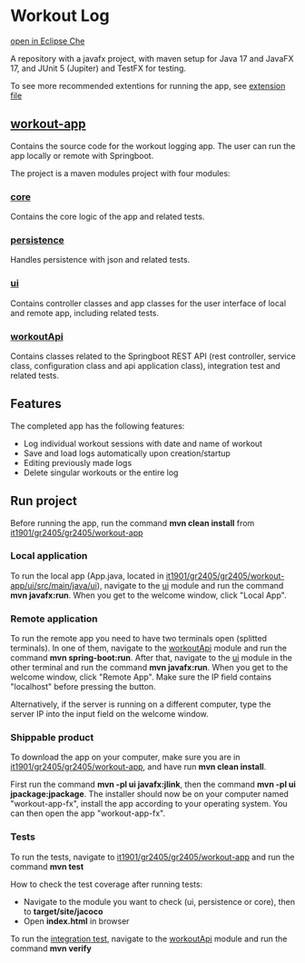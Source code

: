 
# Workout Log

[open in Eclipse Che](https://che.stud.ntnu.no/#https://gitlab.stud.idi.ntnu.no/it1901/groups-2024/gr2405/gr2405)

A repository with a javafx project, with maven setup for Java 17 and JavaFX 17, and JUnit 5 (Jupiter) and TestFX for testing.

To see more recommended extentions for running the app, see [extension file](/.vscode/extensions.json/)

## [workout-app](/workout-app/)

Contains the source code for the workout logging app. The user can run the app locally or remote with Springboot.

The project is a maven modules project with four modules:

### [core](/workout-app/core/)

Contains the core logic of the app and related tests.

### [persistence](/workout-app/persistence/)

Handles persistence with json and related tests.

### [ui](/workout-app/ui/)

Contains controller classes and app classes for the user interface of local and remote app, including related tests.

### [workoutApi](/workout-app/workoutApi/)

Contains classes related to the Springboot REST API (rest controller, service class, configuration class and api application class), integration test and related tests.

## Features

The completed app has the following features:

- Log individual workout sessions with date and name of workout
- Save and load logs automatically upon creation/startup
- Editing previously made logs
- Delete singular workouts or the entire log

## Run project

Before running the app, run the command **mvn clean install** from [it1901/gr2405/gr2405/workout-app](/workout-app/)

### Local application

To run the local app (App.java, located in [it1901/gr2405/gr2405/workout-app/ui/src/main/java/ui](/workout-app/ui/src/main/java/ui/)), navigate to the [ui](/workout-app/ui/) module and run the command **mvn javafx:run**. When you get to the welcome window, click "Local App".

### Remote application

To run the remote app you need to have two terminals open (splitted terminals). In one of them, navigate to the [workoutApi](/workout-app/workoutApi/) module and run the command **mvn spring-boot:run**. After that, navigate to the [ui](/workout-app/ui/) module in the other terminal and run the command **mvn javafx:run**. When you get to the welcome window, click "Remote App". Make sure the IP field contains "localhost" before pressing the button.

Alternatively, if the server is running on a different computer, type the server IP into the input field on the welcome window. 

### Shippable product

To download the app on your computer, make sure you are in [it1901/gr2405/gr2405/workout-app](/workout-app/), and have run **mvn clean install**.

First run the command **mvn -pl ui javafx:jlink**, then the command **mvn -pl ui jpackage:jpackage**. The installer should now be on your computer named "workout-app-fx", install the app according to your operating system. You can then open the app "workout-app-fx".

### Tests

To run the tests, navigate to [it1901/gr2405/gr2405/workout-app](/workout-app/) and run the command **mvn test**

How to check the test coverage after running tests:

- Navigate to the module you want to check (ui, persistence or core), then to **target/site/jacoco**
- Open **index.html** in browser

To run the [integration test](/workout-app/workoutApi/src/test/java/springboot/workoutApi/WorkoutAppIT.java/), navigate to the [workoutApi](/workout-app/workoutApi/) module and run the command **mvn verify**
